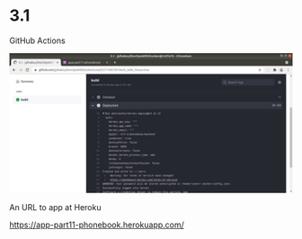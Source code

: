 # 3.1

GitHub Actions

![alt text](https://github.com/jylhakos/DevOpsWithDocker/blob/main/3/3.1.png?raw=true)

An URL to app at Heroku

https://app-part11-phonebook.herokuapp.com/
